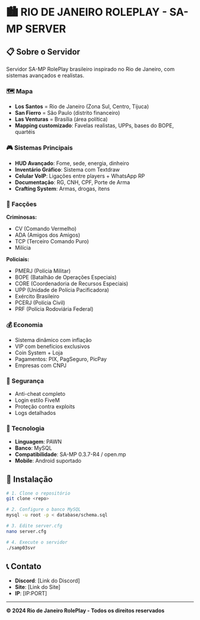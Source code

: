 # 🏙️ RIO DE JANEIRO ROLEPLAY - SA-MP SERVER

## 📋 Sobre o Servidor
Servidor SA-MP RolePlay brasileiro inspirado no Rio de Janeiro, com sistemas avançados e realistas.

### 🗺️ Mapa
- **Los Santos** = Rio de Janeiro (Zona Sul, Centro, Tijuca)
- **San Fierro** = São Paulo (distrito financeiro)
- **Las Venturas** = Brasília (área política)
- **Mapping customizado**: Favelas realistas, UPPs, bases do BOPE, quartéis

### 🎮 Sistemas Principais
- **HUD Avançado**: Fome, sede, energia, dinheiro
- **Inventário Gráfico**: Sistema com Textdraw
- **Celular VoIP**: Ligações entre players + WhatsApp RP
- **Documentação**: RG, CNH, CPF, Porte de Arma
- **Crafting System**: Armas, drogas, itens

### 👥 Facções
**Criminosas:**
- CV (Comando Vermelho)
- ADA (Amigos dos Amigos) 
- TCP (Terceiro Comando Puro)
- Milícia

**Policiais:**
- PMERJ (Polícia Militar)
- BOPE (Batalhão de Operações Especiais)
- CORE (Coordenadoria de Recursos Especiais)
- UPP (Unidade de Polícia Pacificadora)
- Exército Brasileiro
- PCERJ (Polícia Civil)
- PRF (Polícia Rodoviária Federal)

### 💰 Economia
- Sistema dinâmico com inflação
- VIP com benefícios exclusivos
- Coin System + Loja
- Pagamentos: PIX, PagSeguro, PicPay
- Empresas com CNPJ

### 🔐 Segurança
- Anti-cheat completo
- Login estilo FiveM
- Proteção contra exploits
- Logs detalhados

### 🔧 Tecnologia
- **Linguagem**: PAWN
- **Banco**: MySQL
- **Compatibilidade**: SA-MP 0.3.7-R4 / open.mp
- **Mobile**: Android suportado

## 🚀 Instalação
```bash
# 1. Clone o repositório
git clone <repo>

# 2. Configure o banco MySQL
mysql -u root -p < database/schema.sql

# 3. Edite server.cfg
nano server.cfg

# 4. Execute o servidor
./samp03svr
```

## 📞 Contato
- **Discord**: [Link do Discord]
- **Site**: [Link do Site]
- **IP**: [IP:PORT]

---
**© 2024 Rio de Janeiro RolePlay - Todos os direitos reservados**